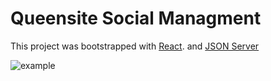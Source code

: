 # Queensite Social Managment
This project was bootstrapped with [React](https://github.com/facebook/react). and [JSON Server](https://github.com/typicode/json-server)

![example](https://user-images.githubusercontent.com/8999374/141134777-8a012e37-3614-46d9-9aba-bd5fa9598706.png)